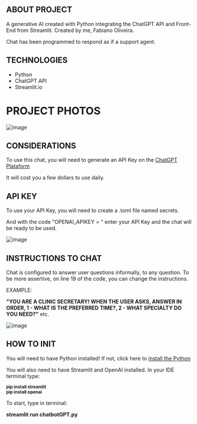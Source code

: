 ## ABOUT PROJECT

A generative AI created with Python integrating the ChatGPT API and Front-End from Streamlit. Created by me, Fabiano Oliveira.

Chat has been programmed to respond as if a support agent.

## TECHNOLOGIES

- Python
- ChatGPT API
- Streamlit.io

# PROJECT PHOTOS

![image](https://github.com/user-attachments/assets/663fc101-e81b-47ed-8cc6-c13fa374d7d5)

## CONSIDERATIONS

To use this chat, you will need to generate an API Key on the [ChatGPT Plataform]([https://platform.openai.com/api-keys])

It will cost you a few dollars to use daily.

## API KEY

To use your API Key, you will need to create a .toml file named secrets. 

And with the code "OPENAI_APIKEY = " enter your API Key and the chat will be ready to be used.

![image](https://github.com/user-attachments/assets/7faecd82-256d-493f-a626-ad763617bc85)

## INSTRUCTIONS TO CHAT

Chat is configured to answer user questions informally, to any question. To be more assertive, on line 19 of the code, you can change the instructions.

EXAMPLE:

__"YOU ARE A CLINIC SECRETARY! WHEN THE USER ASKS, ANSWER IN ORDER, 1 - WHAT IS THE PREFERRED TIME?, 2 - WHAT SPECIALTY DO YOU NEED?"__ etc.

![image](https://github.com/user-attachments/assets/eea6a180-81d4-401b-82ee-76894a0ef77c)

## HOW TO INIT

You will need to have Python installed! If not, click here to [install the Python]([https://www.python.org/])

You will also need to have Streamlit and OpenAI installed. In your IDE terminal type:

<sub>__pip install streamlit__</sub>
<br/>
<sub>__pip install openai__</sub>

To start, type in terminal:

__streamlit run chatbotGPT.py__
